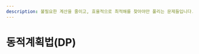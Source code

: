```yaml
---
description: 불필요한 계산을 줄이고, 효율적으로 최적해를 찾아야만 풀리는 문제들입니다. 복잡한 문제를 간단하게 나누어서 푸는 문제들입니다.
---
```


# 동적계획법(DP)

